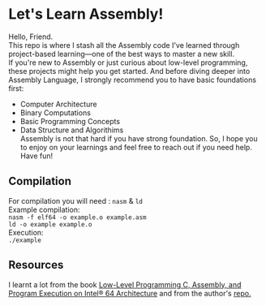 # Let's Learn Assembly!
Hello, Friend.<br/>This repo is where I stash all the Assembly code I've learned through project-based learning—one of the best ways to master a new skill.  
If you're new to Assembly or just curious about low-level programming, these projects might help you get started. And before diving deeper into Assembly Language, I strongly recommend you to have basic foundations first:  
+ Computer Architecture  
+ Binary Computations  
+ Basic Programming Concepts
+ Data Structure and Algorithims  
Assembly is not that hard if you have strong foundation. So, I hope you to enjoy on your learnings and feel free to reach out if you need help.<br/>Have fun!

## Compilation
For compilation you will need : `nasm` & `ld` <br/>
Example compilation: <br/>
`nasm -f elf64 -o example.o example.asm` <br/>
`ld -o example example.o` <br/>
Execution: <br/>
`./example` <br/>

## Resources
I learnt a lot from the book [Low-Level Programming C, Assembly, and Program Execution on Intel® 64 Architecture](https://link.springer.com/book/10.1007/978-1-4842-2403-8) and from the author's [repo.](https://github.com/Apress/low-level-programming)
